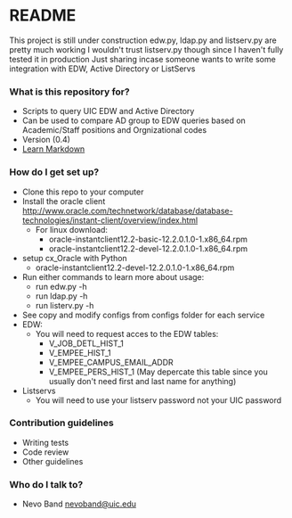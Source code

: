 # README #

This project is still under construction edw.py, ldap.py and listserv.py are pretty much working
I wouldn't trust listserv.py though since I haven't fully tested it in production
Just sharing incase someone wants to write some integration with EDW, Active Directory or ListServs

### What is this repository for? ###

* Scripts to query UIC EDW and Active Directory
* Can be used to compare AD group to EDW queries based on Academic/Staff positions and Orgnizational codes
* Version (0.4)
* [Learn Markdown](https://bitbucket.org/tutorials/markdowndemo)

### How do I get set up? ###

* Clone this repo to your computer
* Install the oracle client http://www.oracle.com/technetwork/database/database-technologies/instant-client/overview/index.html
	* For linux download:
		* oracle-instantclient12.2-basic-12.2.0.1.0-1.x86_64.rpm
		* oracle-instantclient12.2-devel-12.2.0.1.0-1.x86_64.rpm 
* setup cx_Oracle with Python
	* oracle-instantclient12.2-devel-12.2.0.1.0-1.x86_64.rpm 
* Run either commands to learn more about usage:
	* run edw.py -h
	* run ldap.py -h
	* run listerv.py -h
* See copy and modify configs from configs folder for each service
* EDW:
	* You will need to request acces to the EDW tables:
		* V_JOB_DETL_HIST_1
		* V_EMPEE_HIST_1
		* V_EMPEE_CAMPUS_EMAIL_ADDR
		* V_EMPEE_PERS_HIST_1 (May depercate this table since you usually don't need first and last name for anything)
* Listservs
	* You will need to use your listserv password not your UIC password

### Contribution guidelines ###

* Writing tests
* Code review
* Other guidelines

### Who do I talk to? ###

* Nevo Band nevoband@uic.edu